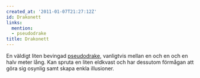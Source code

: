 ```yaml
---
created_at: '2011-01-07T21:27:12Z'
id: Drakonett
links:
  mention:
  - pseudodrake
title: Drakonett
---
```


En väldigt liten bevingad [pseudodrake], vanligtvis mellan en och en och en halv meter lång. Kan
spruta en liten eldkvast och har dessutom förmågan att göra sig osynlig samt skapa enkla illusioner.

  [pseudodrake]: pseudodrake